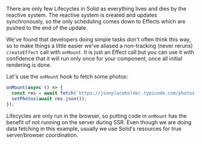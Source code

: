 There are only few Lifecycles in Solid as everything lives and dies by the reactive system. The reactive system is created and updates synchronously, so the only scheduling comes down to Effects which are pushed to the end of the update.

We've found that developers doing simple tasks don't often think this way, so to make things a little easier we've aliased a non-tracking (never reruns) `createEffect` call with `onMount`. It is just an Effect call but you can use it with confidence that it will run only once for your component, once all initial rendering is done.

Let's use the `onMount` hook to fetch some photos:
```js
onMount(async () => {
  const res = await fetch(`https://jsonplaceholder.typicode.com/photos?_limit=20`);
  setPhotos(await res.json());
});
```

Lifecycles are only run in the browser, so putting code in `onMount` has the benefit of not running on the server during SSR. Even though we are doing data fetching in this example, usually we use Solid's resources for true server/browser coordination.
